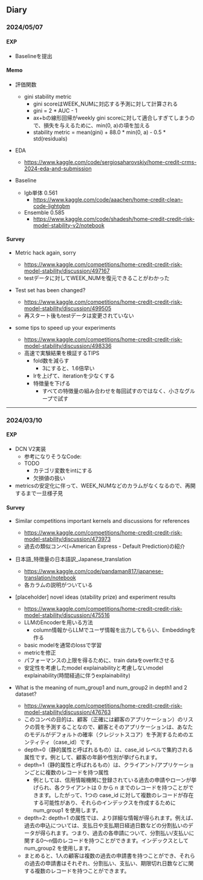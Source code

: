 ## Diary

### 2024/05/07
#### EXP

- Baselineを提出

#### Memo

- 評価関数
    - gini stability metric
        - gini scoreはWEEK_NUMに対応する予測に対して計算される
        - gini = 2 * AUC - 1
        - ax+bの線形回帰がweekly gini scoreに対して適合しすぎてしまうので、損失を与えるために、min(0, a)の項を加える
        - stability metric = mean(gini) + 88.0 * min(0, a) - 0.5 * std(residuals)

- EDA
  - https://www.kaggle.com/code/sergiosaharovskiy/home-credit-crms-2024-eda-and-submission
- Baseline
  - lgb単体 0.561
      - https://www.kaggle.com/code/aaachen/home-credit-clean-code-lightgbm
  - Ensemble 0.585
      - https://www.kaggle.com/code/shadesh/home-credit-credit-risk-model-stability-v2/notebook

#### Survey

- Metric hack again, sorry
  - https://www.kaggle.com/competitions/home-credit-credit-risk-model-stability/discussion/497167
  - testデータに対してWEEK_NUMを復元できることがわかった

- Test set has been changed?
  - https://www.kaggle.com/competitions/home-credit-credit-risk-model-stability/discussion/499505
  - 再スタート後もtestデータは変更されていない

- some tips to speed up your experiments
  - https://www.kaggle.com/competitions/home-credit-credit-risk-model-stability/discussion/498336
  - 高速で実験結果を検証するTIPS
    - fold数を減らす
      - 3にすると、1.6倍早い
    - lrを上げて、iterationを少なくする
    - 特徴量を下げる
      - すべての特徴量の組み合わせを毎回試すのではなく、小さなグループで試す
---

### 2024/03/10
#### EXP

- DCN V2実装
    - 参考になりそうなCode:
    - TODO
      - カテゴリ変数をintにする
      - 欠損値の扱い
- metricsの安定化に伴って、WEEK_NUMなどのカラムがなくなるので、再開するまで一旦様子見

#### Survey

- Similar competitions important kernels and discussions for references
  - https://www.kaggle.com/competitions/home-credit-credit-risk-model-stability/discussion/473973
  - 過去の類似コンペ(=American Express - Default Prediction)の紹介

- 日本語_特徴量の日本語訳_Japanese_translation
  - https://www.kaggle.com/code/pandaman817/japanese-translation/notebook
  - 各カラムの説明がついている

- [placeholder] novel ideas (stability prize) and experiment results
  - https://www.kaggle.com/competitions/home-credit-credit-risk-model-stability/discussion/475516
  - LLMのEncoderを用いる方法
    - column情報からLLMでユーザ情報を出力してもらい、Embeddingを作る
  - basic modelを通常のlossで学習
  - metricを修正
  - パフォーマンスの上限を得るために、train dataをoverfitさせる
  - 安定性を考慮したmodel explainabilityと考慮しないmodel explainability(時間経過に伴うexplainability)

- What is the meaning of num_group1 and num_group2 in depth1 and 2 dataset?
  - https://www.kaggle.com/competitions/home-credit-credit-risk-model-stability/discussion/476763
  - このコンペの目的は、顧客（正確には顧客のアプリケーション）のリスクの質を予測することなので、顧客とそのアプリケーションは、あなたのモデルがデフォルトの確率（クレジットスコア）を予測するためのエンティティ（case_id）です。
  - depth=0（静的属性と呼ばれるもの）は、case_id レベルで集約される属性です。例として、顧客の年齢や性別が挙げられます。
  - depth=1（静的属性と呼ばれるもの）は、クライアント/アプリケーションごとに複数のレコードを持つ属性
    - 例としては、信用情報機関に登録されている過去の申請やローンが挙げられ、各クライアントは 0 から n までのレコードを持つことができます。したがって、1つの case_id に対して複数のレコードが存在する可能性があり、それらのインデックスを作成するために num_group1 を使用します。
  - depth=2: depth=1 の属性では、より詳細な情報が得られます。例えば、過去の申込については、支払日や支払期日経過日数などの分割払いのデータが得られます。つまり、過去の各申請について、分割払い/支払いに関する0～n個のレコードを持つことができます。インデックスとして num_group2 を使用します。
  - まとめると、1人の顧客は複数の過去の申請書を持つことができ、それらの過去の申請書はそれぞれ、分割払い、支払い、期限切れ日数などに関する複数のレコードを持つことができます。

